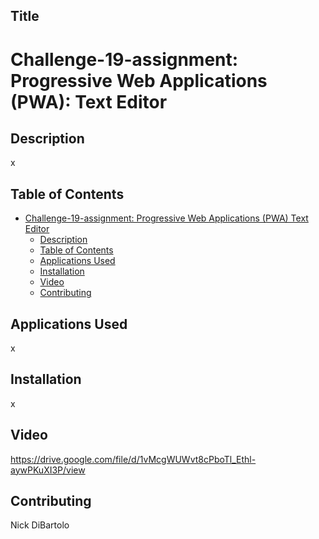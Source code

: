 ## Title
# Challenge-19-assignment: Progressive Web Applications (PWA): Text Editor

## Description
x
## Table of Contents
- [Challenge-19-assignment: Progressive Web Applications (PWA) Text Editor ](#challenge-19-assignment: (PWA) )
  - [Description](#description)
  - [Table of Contents](#table-of-contents)
  - [Applications Used](#applications-used)
  - [Installation](#installation)
  - [Video](#video)
  - [Contributing](#contributing)
## Applications Used
x
## Installation
x
## Video
https://drive.google.com/file/d/1vMcgWUWvt8cPboTl_Ethl-aywPKuXI3P/view
## Contributing
Nick DiBartolo
